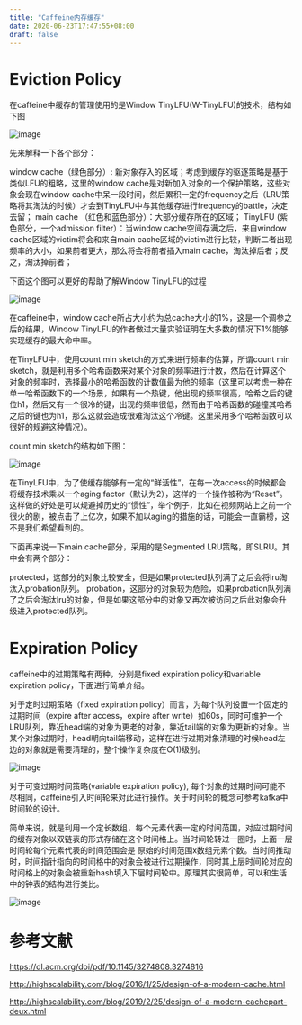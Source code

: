 ```yaml
---
title: "Caffeine内存缓存"
date: 2020-06-23T17:47:55+08:00
draft: false
---
```


# Eviction Policy  

在caffeine中缓存的管理使用的是Window TinyLFU(W-TinyLFU)的技术，结构如下图

![image](/image/caffeine/caffeine.png)

先来解释一下各个部分：

 window cache（绿色部分）: 新对象存入的区域；考虑到缓存的驱逐策略是基于类似LFU的粗略，这里的window cache是对新加入对象的一个保护策略，这些对象会现在window cache中呆一段时间，然后累积一定的frequency之后（LRU策略将其淘汰的时候）才会到TinyLFU中与其他缓存进行frequency的battle，决定去留；
main cache （红色和蓝色部分）：大部分缓存所在的区域；
 TinyLFU (紫色部分，一个admission filter）：当window cache空间存满之后，来自window cache区域的victim将会和来自main cache区域的victim进行比较，判断二者出现频率的大小，如果前者更大，那么将会将前者插入main cache，淘汰掉后者；反之，淘汰掉前者；

下面这个图可以更好的帮助了解Window TinyLFU的过程

![image](/image/caffeine/tiny-lfu.png)


在caffeine中，window cache所占大小约为总cache大小的1%，这是一个调参之后的结果，Window TinyLFU的作者做过大量实验证明在大多数的情况下1%能够实现缓存的最大命中率。

在TinyLFU中，使用count min sketch的方式来进行频率的估算，所谓count min sketch，就是利用多个哈希函数来对某个对象的频率进行计数，然后在计算这个对象的频率时，选择最小的哈希函数的计数值最为他的频率（这里可以考虑一种在单一哈希函数下的一个场景，如果有一个热键，他出现的频率很高，哈希之后的键位h1，然后又有一个很冷的键，出现的频率很低，然而由于哈希函数的碰撞其哈希之后的键也为h1，那么这就会造成很难淘汰这个冷键。这里采用多个哈希函数可以很好的规避这种情况）。

count min sketch的结构如下图：

![image](/image/caffeine/count-min-sketch.png)



在TinyLFU中，为了使缓存能够有一定的“鲜活性”，在每一次access的时候都会将缓存技术乘以一个aging factor（默认为2），这样的一个操作被称为“Reset”。这样做的好处是可以规避掉历史的“惯性”，举个例子，比如在视频网站上之前一个很火的剧，被点击了上亿次，如果不加以aging的措施的话，可能会一直霸榜，这不是我们希望看到的。



下面再来说一下main cache部分，采用的是Segmented LRU策略，即SLRU。其中会有两个部分：

protected，这部分的对象比较安全，但是如果protected队列满了之后会将lru淘汰入probation队列。
probation，这部分的对象较为危险，如果probation队列满了之后会淘汰lru的对象，但是如果这部分中的对象又再次被访问之后此对象会升级进入protected队列。


# Expiration Policy  

caffeine中的过期策略有两种，分别是fixed expiration policy和variable expiration policy，下面进行简单介绍。

对于定时过期策略（fixed expiration policy）而言，为每个队列设置一个固定的过期时间（expire after access，expire after write）如60s，同时可维护一个LRU队列，靠近head端的对象为更老的对象，靠近tail端的对象为更新的对象。当某个对象过期时，head朝向tail端移动，这样在进行过期对象清理的时候head左边的对象就是需要清理的，整个操作复杂度在O(1)级别。

![image](/image/caffeine/queue.png)



对于可变过期时间策略(variable expiration policy), 每个对象的过期时间可能不尽相同，caffeine引入时间轮来对此进行操作。关于时间轮的概念可参考kafka中时间轮的设计。

简单来说，就是利用一个定长数组，每个元素代表一定的时间范围，对应过期时间的缓存对象以双链表的形式存储在这个时间格上。当时间轮转过一圈时，上面一层时间轮每个元素代表的时间范围会是 原始的时间范围x数组元素个数。当时间推动时，时间指针指向的时间格中的对象会被进行过期操作，同时其上层时间轮对应的时间格上的对象会被重新hash填入下层时间轮中。原理其实很简单，可以和生活中的钟表的结构进行类比。

![image](/image/caffeine/time-wheel.png)



# 参考文献

https://dl.acm.org/doi/pdf/10.1145/3274808.3274816

http://highscalability.com/blog/2016/1/25/design-of-a-modern-cache.html

http://highscalability.com/blog/2019/2/25/design-of-a-modern-cachepart-deux.html





